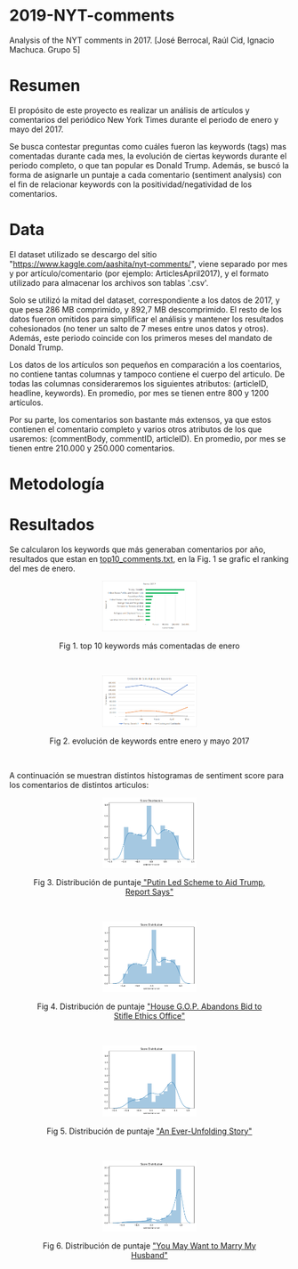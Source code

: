 # 2019-NYT-comments
Analysis of the NYT comments in 2017. [José Berrocal, Raúl Cid, Ignacio Machuca. Grupo 5]

# Resumen
El propósito de este proyecto es realizar un análisis de artículos y comentarios del periódico New York Times durante el periodo de enero y mayo del 2017. 

Se busca contestar preguntas como cuáles fueron las keywords (tags) mas comentadas durante cada mes, la evolución de ciertas keywords durante el periodo completo, o que tan popular es Donald Trump. 
Además, se buscó la forma de asignarle un puntaje a cada comentario (sentiment analysis) con el fin de relacionar keywords con la positividad/negatividad de los comentarios.

# Data
El dataset utilizado se descargo del sitio "https://www.kaggle.com/aashita/nyt-comments/", viene separado por mes y por artículo/comentario (por ejemplo: ArticlesApril2017), y el formato utilizado para almacenar los archivos son tablas '.csv'. 


Solo se utilizó la mitad del dataset, correspondiente a los datos de 2017, y que pesa 286 MB comprimido, y 892,7 MB descomprimido. El resto de los datos fueron omitidos para simplificar el análisis y mantener los resultados cohesionados (no tener un salto de 7 meses entre unos datos y otros). Además, este periodo coincide con los primeros meses del mandato de Donald Trump.


Los datos de los artículos son pequeños en comparación a los coentarios, no contiene tantas columnas y tampoco contiene el cuerpo del articulo. De todas las columnas consideraremos los siguientes atributos: (articleID, headline, keywords). En promedio, por mes se tienen entre 800 y 1200 artículos.


Por su parte, los comentarios son bastante más extensos, ya que estos contienen el comentario completo y varios otros atributos de los que usaremos: (commentBody, commentID, articleID). En promedio, por mes se tienen entre 210.000 y 250.000 comentarios.

# Metodología

# Resultados
Se calcularon los keywords que más generaban comentarios por año, resultados que estan en <a href= 	"top10_comments.txt">top10_comments.txt</a>, en la Fig. 1 se grafic el ranking del mes de enero.

<div align="center">
<figure>
<img src="graficos/enero.png"
     alt="enero"
     class="center"     
     width="40%"
     height="40%"/>
 

<figcaption><p style="text-align: center;">Fig 1.  top 10 keywords más comentadas de enero</a></p></figcaption>   
</figure>
</div>
 <br />

<div align="center">
 <figure>
<img src="graficos/kw.png"
     alt="keywords evolution"
     class="center"     
     width="40%"
     height="40%"/>
 
<figcaption><p style="text-align: center;">Fig 2.  evolución de keywords entre enero y mayo 2017</a></p></figcaption>   
</figure>
</div>
 <br />

A continuación se muestran distintos histogramas de sentiment score para los comentarios de distintos articulos:

<div align="center">
<figure>
<img src="graficos/putin.png"
     alt="Sentiment Score putin"
     width="40%"
     height="40%"
     class="center"/>
 
<figcaption><p style="text-align: center;">Fig 3. Distribución de puntaje<a href="https://www.nytimes.com/2017/01/06/us/politics/donald-trump-wall-hack-russia.html"> "Putin Led Scheme to Aid Trump, Report Says"</a></p></figcaption>   
</figure>
</div>
<br />
  

<div align="center">
<figure>
<img src="graficos/politics.png"
     alt="Sentiment Score House G.O.P. Abandons Bid to Stifle Ethics Office"
     class="center"     
     width="40%"
     height="40%" />
 
<figcaption><p style="text-align: center;">Fig 4. Distribución de puntaje <a href="https://www.nytimes.com/2017/01/03/us/politics/trump-house-ethics-office.html">"House G.O.P. Abandons Bid to Stifle Ethics Office"</a></p></figcaption> 
</figure>
</div>
<br />


<div align="center">
<figure>
<img src="graficos/travel.png"
     alt="Sentiment Score travel"
     class="center"     
     width="40%"
     height="40%" />
 
<figcaption><p style="text-align: center;">Fig 5. Distribución de puntaje <a href="https://www.nytimes.com/2017/04/01/travel/vancouver-british-columbia-canada-unfolding-story-culture.html">"An Ever-Unfolding Story"  </a></p></figcaption>   
</figure>
</div>
<br />
  

<div align="center">
<figure>
<img src="graficos/husband.png"
     alt="Sentiment Score husband"
     class="center"     
     width="40%"
     height="40%"/>
 
<figcaption><p style="text-align: center;">Fig 6. Distribución de puntaje <a href="https://www.nytimes.com/2017/03/03/style/modern-love-you-may-want-to-marry-my-husband.html">"You May Want to Marry My Husband"  </a></p></figcaption>   
</figure>
</div>
  <br />
